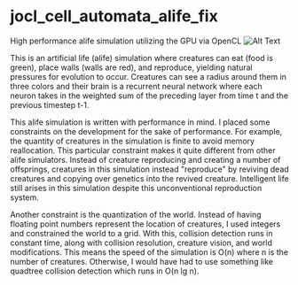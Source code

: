 # jocl_cell_automata_alife_fix
High performance alife simulation utilizing the GPU via OpenCL
![Alt Text](https://github.com/jonahshader/jocl_cell_automata_alife_fix/blob/master/images/simulation_scale.gif)

This is an artificial life (alife) simulation where creatures can eat (food is green), place walls (walls are red), and reproduce, yielding natural pressures for evolution to occur. Creatures can see a radius around them in three colors and their brain is a recurrent neural network where each neuron takes in the weighted sum of the preceding layer from time t and the previous timestep t-1.

This alife simulation is written with performance in mind. I placed some constraints on the development for the sake of performance. For example, the quantity of creatures in the simulation is finite to avoid memory reallocation. This particular constraint makes it quite different from other alife simulators. Instead of creature reproducing and creating a number of offsprings, creatures in this simulation instead "reproduce" by reviving dead creatures and copying over genetics into the revived creature. Intelligent life still arises in this simulation despite this unconventional reproduction system.

Another constraint is the quantization of the world. Instead of having floating point numbers represent the location of creatures, I used integers and constrained the world to a grid. With this, collision detection runs in constant time, along with collision resolution, creature vision, and world modifications. This means the speed of the simulation is O(n) where n is the number of creatures. Otherwise, I would have had to use something like quadtree collision detection which runs in O(n lg n). 
